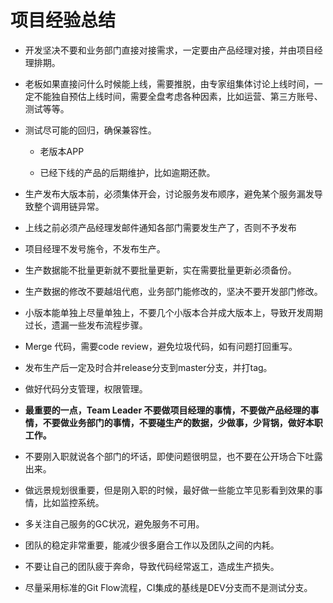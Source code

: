 # 项目经验总结
 
 * 开发坚决不要和业务部门直接对接需求，一定要由产品经理对接，并由项目经理排期。
 
 * 老板如果直接问什么时候能上线，需要推脱，由专家组集体讨论上线时间，一定不能独自预估上线时间，需要全盘考虑各种因素，比如运营、第三方账号、测试等等。
 
 * 测试尽可能的回归，确保兼容性。
 
    * 老版本APP
 
    * 已经下线的产品的后期维护，比如逾期还款。
 
 * 生产发布大版本前，必须集体开会，讨论服务发布顺序，避免某个服务漏发导致整个调用链异常。
 
 * 上线之前必须产品经理发邮件通知各部门需要发生产了，否则不予发布
 
 * 项目经理不发号施令，不发布生产。
 
 * 生产数据能不批量更新就不要批量更新，实在需要批量更新必须备份。
 
 * 生产数据的修改不要越俎代庖，业务部门能修改的，坚决不要开发部门修改。
 
 * 小版本能单独上尽量单独上，不要几个小版本合并成大版本上，导致开发周期过长，遗漏一些发布流程步骤。
 
 * Merge 代码，需要code review，避免垃圾代码，如有问题打回重写。
 
 * 发布生产后一定及时合并release分支到master分支，并打tag。
 
 * 做好代码分支管理，权限管理。
 
 * **最重要的一点，Team Leader 不要做项目经理的事情，不要做产品经理的事情，不要做业务部门的事情，不要碰生产的数据，少做事，少背锅，做好本职工作。**
 
 * 不要刚入职就说各个部门的坏话，即使问题很明显，也不要在公开场合下吐露出来。
 
 * 做远景规划很重要，但是刚入职的时候，最好做一些能立竿见影看到效果的事情，比如监控系统。
 
 * 多关注自己服务的GC状况，避免服务不可用。
 
 * 团队的稳定非常重要，能减少很多磨合工作以及团队之间的内耗。
 
 * 不要让自己的团队疲于奔命，导致代码经常返工，造成生产损失。
 
 * 尽量采用标准的Git Flow流程，CI集成的基线是DEV分支而不是测试分支。
 
 
 